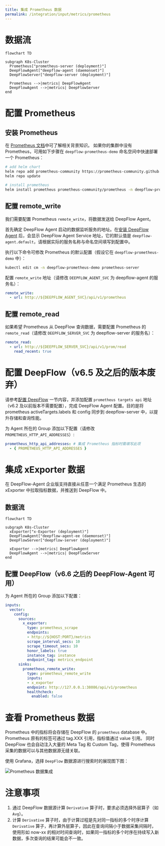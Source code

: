 ```yaml
---
title: 集成 Prometheus 数据
permalink: /integration/input/metrics/prometheus
---
```


# 数据流

```mermaid
flowchart TD

subgraph K8s-Cluster
  Prometheus["prometheus-server (deployment)"]
  DeepFlowAgent["deepflow-agent (daemonset)"]
  DeepFlowServer["deepflow-server (deployment)"]

  Prometheus -->|metrics| DeepFlowAgent
  DeepFlowAgent -->|metrics| DeepFlowServer
end
```

# 配置 Prometheus

## 安装 Prometheus

在 [Prometheus 文档](https://prometheus.io/docs/introduction/overview/)中可了解相关背景知识。
如果你的集群中没有 Prometheus，可用如下步骤在 `deepflow-prometheus-demo` 命名空间中快速部署一个 Prometheus：

```bash
# add helm chart
helm repo add prometheus-community https://prometheus-community.github.io/helm-charts
helm repo update

# install prometheus
helm install prometheus prometheus-community/prometheus -n deepflow-prometheus-demo --create-namespace
```

## 配置 remote_write

我们需要配置 Prometheus `remote_write`，将数据发送给 DeepFlow Agent。

首先确定 DeepFlow Agent 启动的数据监听服务的地址。在[安装 DeepFlow Agent](../../../ce-install/single-k8s/) 后，会显示 DeepFlow Agent Service 地址，它的默认值是 `deepflow-agent.default`，请根据实际的服务名称与命名空间填写到配置中。

执行以下命令可修改 Prometheus 的默认配置（假设它在 `deepflow-prometheus-demo` 中）：

```bash
kubectl edit cm -n deepflow-prometheus-demo prometheus-server
```

配置 `remote_write` 地址（请修改 `DEEPFLOW_AGENT_SVC` 为 deepflow-agent 的服务名）：

```yaml
remote_write:
  - url: http://${DEEPFLOW_AGENT_SVC}/api/v1/prometheus
```

## 配置 remote_read

如果希望 Prometheus 从 DeepFlow 查询数据，需要配置 Prometheus 的 `remote_read`（请修改 `DEEPFLOW_SERVER_SVC` 为 deepflow-server 的服务名）：

```yaml
remote_read:
  - url: http://${DEEPFLOW_SERVER_SVC}/api/v1/prom/read
    read_recent: true
```

# 配置 DeepFlow（v6.5 及之后的版本废弃）

请参考[配置 DeepFlow](../tracing/opentelemetry/#配置-deepflow) 一节内容，并添加配置 `prometheus targets api` 地址（v6.2 及以前版本不需要配置），完成 DeepFlow Agent 配置。目的是将 prometheus activeTargets.labels 和 config 同步到 deepflow-server 中，以提升存储和查询性能。

为 Agent 所在的 Group 添加以下配置（请修改 `PROMETHEUS_HTTP_API_ADDRESSES`）:

```yaml
prometheus_http_api_addresses: # 集成 Prometheus 指标时需填写此项
  - { PROMETHEUS_HTTP_API_ADDRESSES }
```

# 集成 xExporter 数据

在 DeepFlow-Agent 企业版支持直接从任意一个满足 Prometheus 生态的 xExporter 中拉取指标数据，并推送到 DeepFlow 中。

## 数据流

```mermaid
flowchart TD

subgraph K8s-Cluster
  xExporter["x-Exporter (deployment)"]
  DeepFlowAgent["deepflow-agent-ee (daemonset)"]
  DeepFlowServer["deepflow-server (deployment)"]

  xExporter -->|metrics| DeepFlowAgent
  DeepFlowAgent -->|metrics| DeepFlowServer
end
```

## 配置 DeepFlow（v6.6 之后的 DeepFlow-Agent 可用）

为 Agent 所在的 Group 添加以下配置：

```yaml
inputs:
  vector:
    config:
      sources:
        x_exporter:
          type: prometheus_scrape
          endpoints:
          - http://${HOST:PORT}/metrics
          scrape_interval_secs: 10
          scrape_timeout_secs: 10
          honor_labels: true
          instance_tag: instance
          endpoint_tag: metrics_endpoint
      sinks:
        prometheus_remote_write:
          type: prometheus_remote_write
          inputs:
          - x_exporter
          endpoint: http://127.0.0.1:38086/api/v1/prometheus
          healthcheck:
            enabled: false
```

# 查看 Prometheus 数据

Prometheus 中的指标将会存储在 DeepFlow 的 `prometheus` database 中。
Prometheus 原有的标签可通过 tag.XXX 引用，指标值通过 value 引用。
同时 DeepFlow 也会自动注入大量的 Meta Tag 和 Custom Tag，使得 Prometheus 采集的数据可以与其他数据源无缝关联。

使用 Grafana，选择 `DeepFlow` 数据源进行搜索时的展现图下图：

![Prometheus 数据集成](https://yunshan-guangzhou.oss-cn-beijing.aliyuncs.com/pub/pic/20231003651c19e6684d1.png)

# 注意事项

1. 通过 DeepFlow 数据源计算 `Derivative` 算子时，要求必须选择外层算子（如 `Avg`）。
2. 计算 `Derivative` 算子时，由于计算过程是先对同一指标的多个时序计算 `Derivative` 算子，再计算外层算子，因此在查询间隔小于数据采集间隔时，使用形如 now-xx 的相对时间查询时，如果同一指标的多个时序在持续写入新数据，多次查询的结果可能会不一致。
